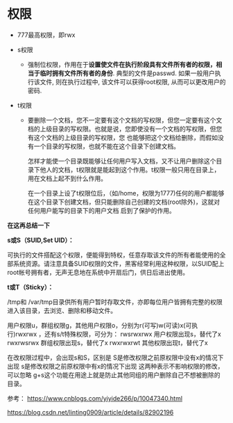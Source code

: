 # 权限

- 777最高权限，即rwx

- s权限

  -  强制位权限，作用在于**设置使文件在执行阶段具有文件所有者的权限，相当于临时拥有文件所有者的身份**. 典型的文件是passwd. 如果一般用户执行该文件, 则在执行过程中, 该文件可以获得root权限, 从而可以更改用户的密码.

- t权限

  - 要删除一个文档，您不一定要有这个文档的写权限，但您一定要有这个文档的上级目录的写权限。也就是说，您即使没有一个文档的写权限，但您有这个文档的上级目录的写权限，您 也能够把这个文档给删除，而假如没有一个目录的写权限，也就不能在这个目录下创建文档。

    怎样才能使一个目录既能够让任何用户写入文档，又不让用户删除这个目录下他人的文档，t权限就是能起到这个作用。t权限一般只用在目录上，用在文档上起不到什么作用。

    在一个目录上设了t权限位后，（如/home，权限为1777)任何的用户都能够在这个目录下创建文档，但只能删除自己创建的文档(root除外)，这就对任何用户能写的目录下的用户文档 启到了保护的作用。



**在这再总结一下**

**s或S（SUID,Set UID）：**

可执行的文件搭配这个权限，便能得到特权，任意存取该文件的所有者能使用的全部系统资源。请注意具备SUID权限的文件，黑客经常利用这种权限，以SUID配上root帐号拥有者，无声无息地在系统中开扇后门，供日后进出使用。

**t或T（Sticky）：**

/tmp和 /var/tmp目录供所有用户暂时存取文件，亦即每位用户皆拥有完整的权限进入该目录，去浏览、删除和移动文件。





用户权限u，群组权限g，其他用户权限o，分别为r(可写)w(可读)x(可执行)rwxrwx ，还有s/t特殊权限，可分为：
rwsrwxrwx 用户权限出现s，替代了x
rwxrwsrwx 群组权限出现s，替代了x
rwxrwxrwt 其他权限出现t，替代了x 

 在改权限过程中，会出现s和S，区别是
S是修改权限之前原权限中没有x的情况下出现
s是修改权限之前原权限中有x的情况下出现
这两种表示不影响权限的修改，可以忽略
g+s这个功能在用途上就是防止其他同组的用户删除自己不想被删除的目录。 



参考： https://www.cnblogs.com/yiyide266/p/10047340.html 

 https://blog.csdn.net/linting0909/article/details/82902196 